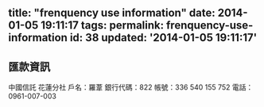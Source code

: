 title: "frenquency use information"
date: 2014-01-05 19:11:17
tags:
permalink: frenquency-use-information
id: 38
updated: '2014-01-05 19:11:17'
---



## 匯款資訊

中國信託 花蓮分社
戶名：羅葦
銀行代碼：822
帳號：336 540 155 752
電話：0961-007-003
